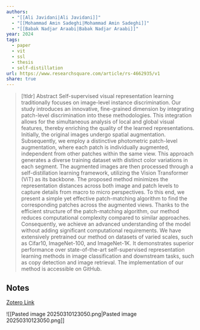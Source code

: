 ```yaml
---
authors:
  - "[[Ali Javidani|Ali Javidani]]"
  - "[[Mohammad Amin Sadeghi|Mohammad Amin Sadeghi]]"
  - "[[Babak Nadjar Araabi|Babak Nadjar Araabi]]"
year: 2024
tags:
  - paper
  - vit
  - ssl
  - thesis
  - self-distillation
url: https://www.researchsquare.com/article/rs-4662935/v1
share: true
---
```



> [!tldr] Abstract
> Self-supervised visual representation learning traditionally focuses on image-level instance discrimination. Our study introduces an innovative, fine-grained dimension by integrating patch-level discrimination into these methodologies. This integration allows for the simultaneous analysis of local and global visual features, thereby enriching the quality of the learned representations. Initially, the original images undergo spatial augmentation. Subsequently, we employ a distinctive photometric patch-level augmentation, where each patch is individually augmented, independent from other patches within the same view. This approach generates a diverse training dataset with distinct color variations in each segment. The augmented images are then processed through a self-distillation learning framework, utilizing the Vision Transformer (ViT) as its backbone. The proposed method minimizes the representation distances across both image and patch levels to capture details from macro to micro perspectives. To this end, we present a simple yet effective patch-matching algorithm to find the corresponding patches across the augmented views. Thanks to the efficient structure of the patch-matching algorithm, our method reduces computational complexity compared to similar approaches. Consequently, we achieve an advanced understanding of the model without adding significant computational requirements. We have extensively pretrained our method on datasets of varied scales, such as Cifar10, ImageNet-100, and ImageNet-1K. It demonstrates superior performance over state-of-the-art self-supervised representation learning methods in image classification and downstream tasks, such as copy detection and image retrieval. The implementation of our method is accessible on GitHub.



## Notes

[Zotero Link](zotero://select/library/items/TJXZEWWG)


![[Pasted image 20250310123050.png|Pasted image 20250310123050.png]]